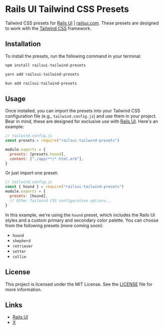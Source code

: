 # Rails UI Tailwind CSS Presets

Tailwind CSS presets for [Rails UI](https://github.com/getrailsui/railsui) | [railsui.com](https://railsui.com). These presets are designed to work with the [Tailwind CSS](https://tailwindcss.com/) framework.

## Installation

To install the presets, run the following command in your terminal:

```bash
npm install railsui-tailwind-presets
```

```bash
yarn add railsui-tailwind-presets
```

```bash
bun add railsui-tailwind-presets
```

## Usage

Once installed, you can import the presets into your Tailwind CSS configuration file (e.g., `tailwind.config.js`) and use them in your project. Bear in mind, these are designed for exclusive use with [Rails UI](https://railsui.com). Here's an example:

```javascript
// tailwind.config.js
const presets = require("railsui-tailwind-presets")

module.exports = {
  presets: [presets.hound],
  content: ["./app/**/*.html.erb"],
}
```

Or just import one preset:

```javascript
// tailwind.config.js
const { hound } = require("railsui-tailwind-presets")
module.exports = {
  presets: [hound],
  // Other Tailwind CSS configuration options...
}
```

In this example, we're using the `hound` preset, which includes the Rails UI styles and a custom primary and secondary color palette. You can choose from the following presets (more coming soon):

- `hound`
- `shepherd`
- `retriever`
- `setter`
- `collie`

## License

This project is licensed under the MIT License. See the [LICENSE](LICENSE.md) file for more information.

## Links

- [Rails UI](https://railsui.com)
- [X](https://x.com/railsui_)
